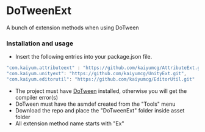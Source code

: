 # DoTweenExt
A bunch of extension methods when using DoTween

### Installation and usage
* Insert the following entries into your package.json file.
```C#
"com.kaiyum.attributeext" : "https://github.com/kaiyumcg/AttributeExt.git",
"com.kaiyum.unityext": "https://github.com/kaiyumcg/UnityExt.git",
"com.kaiyum.editorutil": "https://github.com/kaiyumcg/EditorUtil.git"
```
* The project must have [DoTween](http://dotween.demigiant.com/documentation.php) installed, otherwise you will get the compiler error(s)
* DoTween must have the asmdef created from the "Tools" menu
* Download the repo and place the "DoTweenExt" folder inside asset folder
* All extension method name starts with "Ex"
